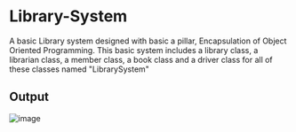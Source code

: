 # Library-System
A basic Library system designed with basic a pillar, Encapsulation of Object Oriented Programming. This basic system includes a library class, a librarian class, a member class, a book class and a driver class for all of these classes named "LibrarySystem"
## Output
![image](https://github.com/ahmadrazasamad/Library-System/assets/120446481/590e4a63-7b8e-4311-bcbe-02fdfd4e7723)
